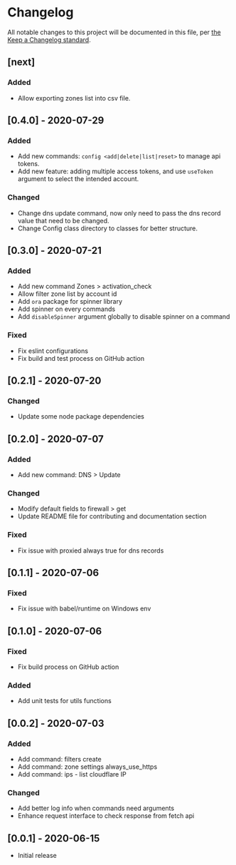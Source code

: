 # Changelog

All notable changes to this project will be documented in this file, per [the Keep a Changelog standard](https://keepachangelog.com/).

## [next]

### Added
- Allow exporting zones list into csv file.

## [0.4.0] - 2020-07-29

### Added
- Add new commands: `config <add|delete|list|reset>` to manage api tokens.
- Add new feature: adding multiple access tokens, and use `useToken` argument to select the intended account.

### Changed
- Change dns update command, now only need to pass the dns record value that need to be changed.
- Change Config class directory to classes for better structure.

## [0.3.0] - 2020-07-21

### Added
- Add new command Zones > activation_check
- Allow filter zone list by account id
- Add `ora` package for spinner library
- Add spinner on every commands
- Add `disableSpinner` argument globally to disable spinner on a command

### Fixed
- Fix eslint configurations
- Fix build and test process on GitHub action

## [0.2.1] - 2020-07-20

### Changed
- Update some node package dependencies

## [0.2.0] - 2020-07-07

### Added
- Add new command: DNS > Update

### Changed
- Modify  default fields to firewall > get
- Update README file for contributing and documentation section

### Fixed
- Fix issue with proxied always true for dns records

## [0.1.1] - 2020-07-06

### Fixed
- Fix issue with babel/runtime on Windows env

## [0.1.0] - 2020-07-06

### Fixed
- Fix build process on GitHub action

### Added
- Add unit tests for utils functions

## [0.0.2] - 2020-07-03

### Added
- Add command: filters create
- Add command: zone settings always_use_https
- Add command: ips - list cloudflare IP

### Changed
- Add better log info when commands need arguments
- Enhance request interface to check response from fetch api

## [0.0.1] - 2020-06-15
- Initial release
